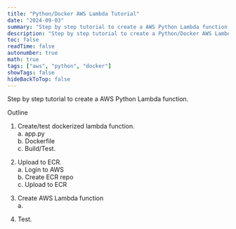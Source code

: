 ```yaml
---
title: "Python/Docker AWS Lambda Tutorial"
date: "2024-09-03"
summary: "Step by step tutorial to create a AWS Python Lambda function."
description: "Step by step tutorial to create a Python/Docker AWS Lambda function."
toc: false
readTime: false
autonumber: true
math: true
tags: ["aws", "python", "docker"]
showTags: false
hideBackToTop: false
---
```


Step by step tutorial to create a AWS Python Lambda function.

Outline
1. Create/test dockerized lambda function.\
    a. app.py\
    b. Dockerfile\
    c. Build/Test.

2. Upload to ECR.\
    a. Login to AWS\
    b. Create ECR repo\
    c. Upload to ECR

3. Create AWS Lambda function\
    a. 
4. Test.

